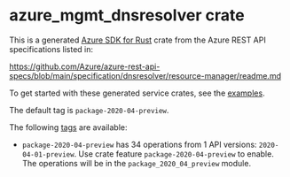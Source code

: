 # azure_mgmt_dnsresolver crate

This is a generated [Azure SDK for Rust](https://github.com/Azure/azure-sdk-for-rust) crate from the Azure REST API specifications listed in:

https://github.com/Azure/azure-rest-api-specs/blob/main/specification/dnsresolver/resource-manager/readme.md

To get started with these generated service crates, see the [examples](https://github.com/Azure/azure-sdk-for-rust/blob/main/services/README.md#examples).

The default tag is `package-2020-04-preview`.

The following [tags](https://github.com/Azure/azure-sdk-for-rust/blob/main/services/tags.md) are available:

- `package-2020-04-preview` has 34 operations from 1 API versions: `2020-04-01-preview`. Use crate feature `package-2020-04-preview` to enable. The operations will be in the `package_2020_04_preview` module.
